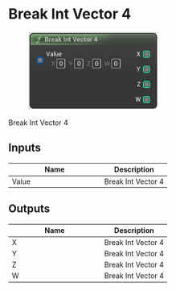 # Break Int Vector 4

<div align="left" data-full-width="false">

<figure><img src="Break_Int_Vector_4.png" alt=""><figcaption></figcaption></figure>

</div>

Break Int Vector 4

## Inputs

<table>
<thead><tr><th width="170">Name</th><th>Description</th></tr></thead>
<tbody>
<tr><td>Value</td><td>Break Int Vector 4</td></tr>
</tbody>
</table>

## Outputs

<table>
<thead><tr><th width="170">Name</th><th>Description</th></tr></thead>
<tbody>
<tr><td>X</td><td>Break Int Vector 4</td></tr>
<tr><td>Y</td><td>Break Int Vector 4</td></tr>
<tr><td>Z</td><td>Break Int Vector 4</td></tr>
<tr><td>W</td><td>Break Int Vector 4</td></tr>
</tbody>
</table>